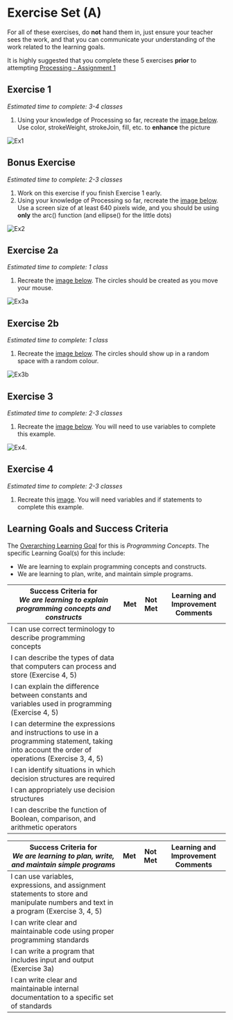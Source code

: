 # Exercise Set (A)

For all of these exercises, do **not** hand them in, just ensure your teacher sees the work, and that you can communicate your understanding of the work related to the learning goals.

It is highly suggested that you complete these 5 exercises **prior** to attempting [Processing - Assignment 1](./Processing-Assignment-1)

## Exercise 1
_Estimated time to complete: 3-4 classes_

1. Using your knowledge of Processing so far, recreate the [image below](http://mrseidel.com/images/Processing/2O/Exercise1_2O.png). Use color, strokeWeight, strokeJoin, fill, etc. to **enhance** the picture

![Ex1](http://mrseidel.com/images/Processing/2O/Exercise1_2O.png)

## Bonus Exercise
_Estimated time to complete: 2-3 classes_

1. Work on this exercise if you finish Exercise 1 early.  
2. Using your knowledge of Processing so far, recreate the [image below](http://mrseidel.com/images/Processing/2O/Exercise2_2O.png). Use a screen size of at least 640 pixels wide, and you should be using **only** the arc() function (and ellipse() for the little dots)

![Ex2](http://mrseidel.com/images/Processing/2O/Exercise2_2O.png)

## Exercise 2a
_Estimated time to complete: 1 class_

1. Recreate the [image below](http://mrseidel.com/images/Processing/2O/Exercise3_2O.gif). The circles should be created as you move your mouse.

![Ex3a](http://mrseidel.com/images/Processing/2O/Exercise3_2O.gif)

## Exercise 2b
_Estimated time to complete: 1 class_

1. Recreate the [image below](http://mrseidel.com/images/Processing/2O/Exercise3b_2O.gif). The circles should show up in a random space with a random colour.

![Ex3b](http://mrseidel.com/images/Processing/2O/Exercise3b_2O.gif)


## Exercise 3
_Estimated time to complete: 2-3 classes_

1. Recreate the [image below](http://mrseidel.com/images/Processing/2O/Exercise4_2O.gif). You will need to use variables to complete this example.

![Ex4](http://mrseidel.com/images/Processing/2O/Exercise4_2O.gif).


## Exercise 4
_Estimated time to complete: 2-3 classes_

1. Recreate this [image](http://mrseidel.com/images/Processing/2O/Exercise5_2O.gif). You will need variables and if statements to complete this example.

## Learning Goals and Success Criteria

The [Overarching Learning Goal](./images/ICS2O.jpg) for this is _Programming Concepts_.
The specific Learning Goal(s) for this include:
  * We are learning to explain programming concepts and constructs.
  * We are learning to plan, write, and maintain simple programs.


| Success Criteria for <br/> _We are learning to explain programming concepts and constructs_ | Met | Not Met | Learning and Improvement Comments |
| ----------- | --- | ------ | ------- |
| I can use correct terminology to describe programming concepts | | | |
| I can describe the types of data that computers can process and store (Exercise 4, 5) | | | |
| I can explain the difference between constants and variables used in programming (Exercise 4, 5) | | | |
| I can determine the expressions and instructions to use in a programming statement, taking into account the order of operations (Exercise 3, 4, 5) | | | |
| I can identify situations in which decision structures are required | | | |
| I can appropriately use decision structures | | | |
| I can describe the function of Boolean, comparison, and arithmetic operators | | | |


| Success Criteria for <br/> _We are learning to plan, write, and maintain simple programs_ | Met | Not Met | Learning and Improvement Comments |
| ----------- | --- | ------ | ------- |
| I can use variables, expressions, and assignment statements to store and manipulate numbers and text in a program (Exercise 3, 4, 5) | | | |
| I can write clear and maintainable code using proper programming standards | | | |
| I can write a program that includes input and output (Exercise 3a) | | | |
| I can write clear and maintainable internal documentation to a specific set of standards | | | |
